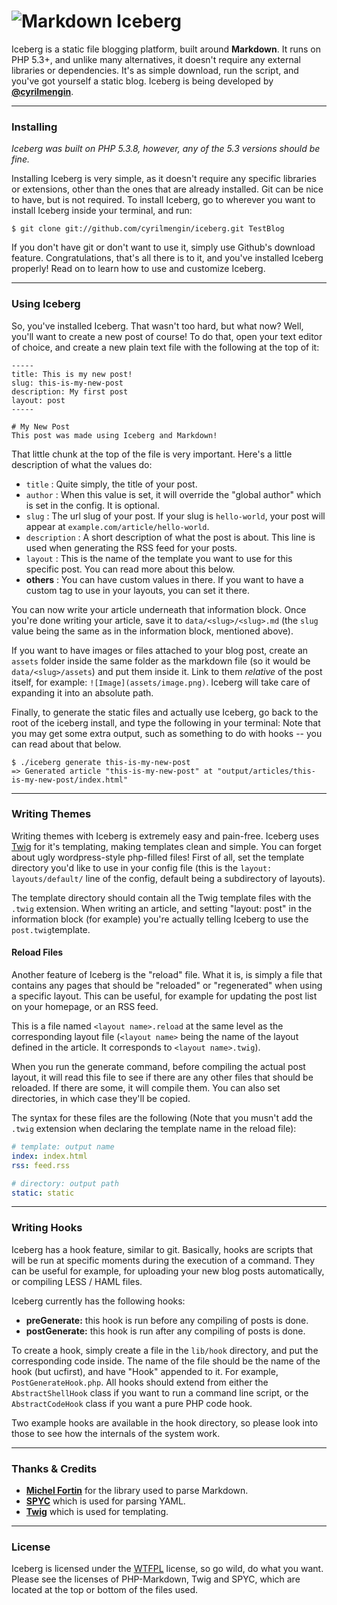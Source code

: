 # ![Markdown](https://github.com/dcurtis/markdown-mark/raw/master/png/39x24-solid.png) Iceberg

Iceberg is a static file blogging platform, built around **Markdown**. It runs on PHP 5.3+, and unlike many alternatives, it doesn't require any external libraries or dependencies. It's as simple download, run the script, and you've got yourself a static blog.
Iceberg is being developed by **[@cyrilmengin](http://twitter.com/cyrilmengin)**.

-----

### Installing

*Iceberg was built on PHP 5.3.8, however, any of the 5.3 versions should be fine.*

Installing Iceberg is very simple, as it doesn't require any specific libraries or extensions, other than the ones that are already installed. Git can be nice to have, but is not required. 
To install Iceberg, go to wherever you want to install Iceberg inside your terminal, and run:

```shell
$ git clone git://github.com/cyrilmengin/iceberg.git TestBlog
```

If you don't have git or don't want to use it, simply use Github's download feature. Congratulations, that's all there is to it, and you've installed Iceberg properly!
Read on to learn how to use and customize Iceberg.

-----

### Using Iceberg

So, you've installed Iceberg. That wasn't too hard, but what now? Well, you'll want to create a new post of course!
To do that, open your text editor of choice, and create a new plain text file with the following at the top of it:

```
-----
title: This is my new post!
slug: this-is-my-new-post
description: My first post
layout: post
-----

# My New Post
This post was made using Iceberg and Markdown!
```

That little chunk at the top of the file is very important. Here's a little description of what the values do:

+ ``title`` : Quite simply, the title of your post.
+ ``author`` : When this value is set, it will override the "global author" which is set in the config. It is optional.
+ ``slug`` : The url slug of your post. If your slug is ``hello-world``, your post will appear at ``example.com/article/hello-world``.
+ ``description`` : A short description of what the post is about. This line is used when generating the RSS feed for your posts.
+ ``layout`` : This is the name of the template you want to use for this specific post. You can read more about this below.
+ **others** : You can have custom values in there. If you want to have a custom tag to use in your layouts, you can set it there.

You can now write your article underneath that information block. 
Once you're done writing your article, save it to ``data/<slug>/<slug>.md`` (the ``slug`` value being the same as in the information block, mentioned above).

If you want to have images or files attached to your blog post, create an ``assets`` folder inside the same folder as the markdown file (so it would be ``data/<slug>/assets``) and put them inside it. 
Link to them *relative* of the post itself, for example: ``![Image](assets/image.png)``. Iceberg will take care of expanding it into an absolute path.

Finally, to generate the static files and actually use Iceberg, go back to the root of the iceberg install, and type the following in your terminal:
Note that you may get some extra output, such as something to do with hooks -- you can read about that below.

```shell
$ ./iceberg generate this-is-my-new-post
=> Generated article "this-is-my-new-post" at "output/articles/this-is-my-new-post/index.html"
```

-----

### Writing Themes

Writing themes with Iceberg is extremely easy and pain-free. Iceberg uses [Twig](http://twig.sensiolabs.org/) for it's templating, making templates clean and simple. You can forget about ugly wordpress-style php-filled files!
First of all, set the template directory you'd like to use in your config file (this is the ``layout: layouts/default/`` line of the config, default being a subdirectory of layouts).

The template directory should contain all the Twig template files with the ``.twig`` extension.
When writing an article, and setting "layout: post" in the information block (for example) you're actually telling Iceberg to use the ``post.twig``template.

#### Reload Files

Another feature of Iceberg is the "reload" file. What it is, is simply a file that contains any pages that should be "reloaded" or "regenerated" when using a specific layout. This can be useful, for example for updating the post list on your homepage, or an RSS feed.

This is a file named ``<layout name>.reload`` at the same level as the corresponding layout file (``<layout name>`` being the name of the layout defined in the article. It corresponds to ``<layout name>.twig``). 

When you run the generate command, before compiling the actual post layout, it will read this file to see if there are any other files that should be reloaded. If there are some, it will compile them. You can also set directories, in which case they'll be copied.

The syntax for these files are the following (Note that you musn't add the ``.twig`` extension when declaring the template name in the reload file):

```yaml
# template: output name
index: index.html
rss: feed.rss

# directory: output path
static: static
```

-----

### Writing Hooks

Iceberg has a hook feature, similar to git. Basically, hooks are scripts that will be run at specific moments during the execution of a command.
They can be useful for example, for uploading your new blog posts automatically, or compiling LESS / HAML files.

Iceberg currently has the following hooks:

+ **preGenerate:** this hook is run before any compiling of posts is done.
+ **postGenerate:** this hook is run after any compiling of posts is done. 

To create a hook, simply create a file in the ``lib/hook`` directory, and put the corresponding code inside. The name of the file should be the name of the hook (but ucfirst), and have "Hook" appended to it. For example, ``PostGenerateHook.php``.
All hooks should extend from either the ``AbstractShellHook`` class if you want to run a command line script, or the ``AbstractCodeHook`` class if you want a pure PHP code hook.

Two example hooks are available in the hook directory, so please look into those to see how the internals of the system work.

-----

### Thanks & Credits

+ **[Michel Fortin](https://github.com/michelf)** for the library used to parse Markdown.
+ **[SPYC](http://code.google.com/p/spyc/)** which is used for parsing YAML.
+ **[Twig](http://twig.sensiolabs.org/)** which is used for templating.

-----

### License

Iceberg is licensed under the [WTFPL](http://sam.zoy.org/wtfpl/COPYING) license, so go wild, do what you want. Please see the licenses of PHP-Markdown, Twig and SPYC, which are located at the top or bottom of the files used.